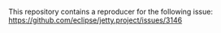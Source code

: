 This repository contains a reproducer for the following issue: https://github.com/eclipse/jetty.project/issues/3146
